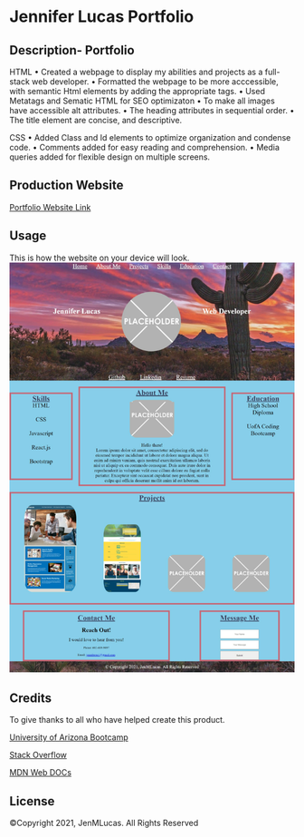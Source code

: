 # Jennifer Lucas Portfolio

## Description- Portfolio
HTML
    • Created a webpage to display my abilities and projects as a full-stack web developer.
    • Formatted the webpage to be more acccessible, with semantic Html elements by adding the appropriate tags. 
    • Used Metatags and Sematic HTML for SEO optimizaton
    • To make all images have accessible alt attributes.
    • The heading attributes in sequential order.
    • The title element are concise, and descriptive. 

CSS
    • Added Class and Id elements to optimize organization and condense code.
    • Comments added for easy reading and comprehension.
    • Media queries added for flexible design on multiple screens. 

## Production Website
[Portfolio Website Link](https://jenmlucas.github.io/portfolio/ "Jennifer Lucas webpage")


## Usage 
This is how the website on your device will look.
    ![Website Screenshot](./assets/images/websitescreenshot.png)

## Credits 
To give thanks to all who have helped create this product.

[University of Arizona Bootcamp](https://courses.bootcampspot.com "UofA")

[Stack Overflow](https://stackoverflow.com/questions/7549561/section-vs-article-html5/ "StackOverflow")

[MDN Web DOCs](https://developer.mozilla.org/en-US/docs/Web/HTML/Element/aside "MDN")

## License 
©Copyright 2021, JenMLucas. All Rights Reserved